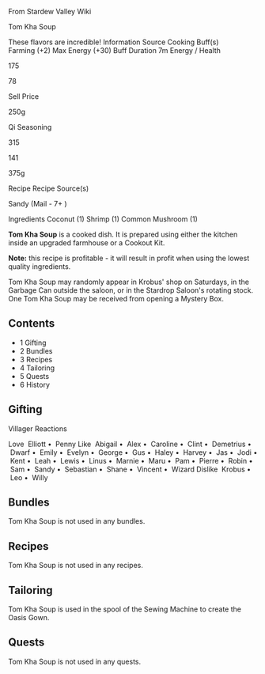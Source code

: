 From Stardew Valley Wiki

Tom Kha Soup

These flavors are incredible! Information Source Cooking Buff(s) Farming (+2) Max Energy (+30) Buff Duration 7m Energy / Health

175

78

Sell Price

250g

Qi Seasoning

315

141

375g

Recipe Recipe Source(s)

Sandy (Mail - 7+ )

Ingredients Coconut (1) Shrimp (1) Common Mushroom (1)

**Tom Kha Soup** is a cooked dish. It is prepared using either the kitchen inside an upgraded farmhouse or a Cookout Kit.

**Note:** this recipe is profitable - it will result in profit when using the lowest quality ingredients.

Tom Kha Soup may randomly appear in Krobus' shop on Saturdays, in the Garbage Can outside the saloon, or in the Stardrop Saloon's rotating stock. One Tom Kha Soup may be received from opening a Mystery Box.

## Contents

- 1 Gifting
- 2 Bundles
- 3 Recipes
- 4 Tailoring
- 5 Quests
- 6 History

## Gifting

Villager Reactions

Love  Elliott •  Penny Like  Abigail •  Alex •  Caroline •  Clint •  Demetrius •  Dwarf •  Emily •  Evelyn •  George •  Gus •  Haley •  Harvey •  Jas •  Jodi •  Kent •  Leah •  Lewis •  Linus •  Marnie •  Maru •  Pam •  Pierre •  Robin •  Sam •  Sandy •  Sebastian •  Shane •  Vincent •  Wizard Dislike  Krobus •  Leo •  Willy

## Bundles

Tom Kha Soup is not used in any bundles.

## Recipes

Tom Kha Soup is not used in any recipes.

## Tailoring

Tom Kha Soup is used in the spool of the Sewing Machine to create the Oasis Gown.

## Quests

Tom Kha Soup is not used in any quests.
